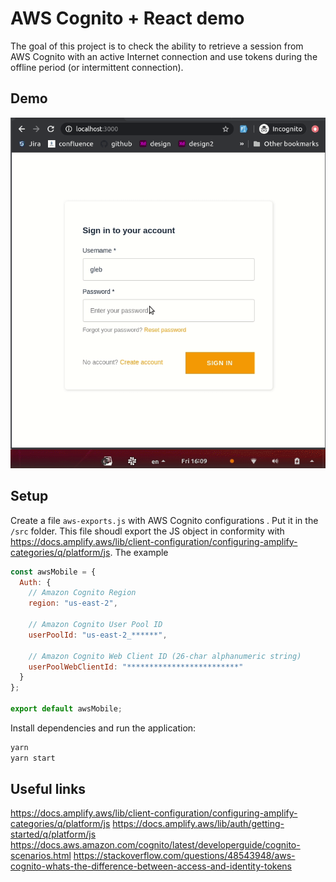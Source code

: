 # AWS Cognito + React demo
The goal of this project is to check the ability to retrieve a session from AWS Cognito with an active Internet connection and use tokens during the offline period (or intermittent connection).
## Demo
![Demo][demo]

## Setup
Create a file `aws-exports.js` with AWS Cognito configurations . Put it in the `/src` folder. This file shoudl export the JS object in conformity with https://docs.amplify.aws/lib/client-configuration/configuring-amplify-categories/q/platform/js. The example
```js
const awsMobile = {
  Auth: {
    // Amazon Cognito Region
    region: "us-east-2",

    // Amazon Cognito User Pool ID
    userPoolId: "us-east-2_******",

    // Amazon Cognito Web Client ID (26-char alphanumeric string)
    userPoolWebClientId: "*************************"
  }
};

export default awsMobile;

```
Install dependencies and run the application:
```bash
yarn
yarn start
```

## Useful links
https://docs.amplify.aws/lib/client-configuration/configuring-amplify-categories/q/platform/js
https://docs.amplify.aws/lib/auth/getting-started/q/platform/js
https://docs.aws.amazon.com/cognito/latest/developerguide/cognito-scenarios.html
https://stackoverflow.com/questions/48543948/aws-cognito-whats-the-difference-between-access-and-identity-tokens

[demo]: docs/demo.gif "DEMO"
